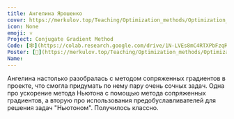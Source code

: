 ```yaml
---
title: Ангелина Ярошенко
cover: https://merkulov.top/Teaching/Optimization_methods/Optimization_methods____/Лучшие_проекты_по_оптимизации_2018/Ангелина_Ярошенко/yaroshenko.jpeg
icon: None
emoji: ⭐
Project: Conjugate Gradient Method
Code: [🕸](https://colab.research.google.com/drive/1N-LVEs8mC4RTXPbFzqR700Veb2KbdQx5)
Poster: [📎](https://merkulov.top/Teaching/Optimization_methods/Optimization_methods____/Лучшие_проекты_по_оптимизации_2018/Ангелина_Ярошенко/yaroshenko_poster.pdf)
Name: 
---
```


Ангелина настолько разобралась с методом сопряженных градиентов в проекте, что смогла придумать по нему пару очень сочных задач. Одна про ускорение метода Ньютона с помощью метода сопряженных градиентов, а вторую про использования предобуславливателей для решения задач "Ньютоном". Получилось классно.
